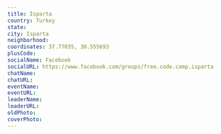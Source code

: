```yaml
---
title: Isparta
country: Turkey
state: 
city: Isparta
neighborhood: 
coordinates: 37.77035, 30.555693
plusCode:
socialName: Facebook
socialURL: https://www.facebook.com/groups/free.code.camp.isparta
chatName:
chatURL:
eventName:
eventURL:
leaderName:
leaderURL:
oldPhoto: 
coverPhoto:
---
```

